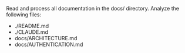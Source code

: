 Read and process all documentation in the docs/ directory. Analyze the following files:

- ./README.md
- ./CLAUDE.md
- docs/ARCHITECTURE.md
- docs/AUTHENTICATION.md
